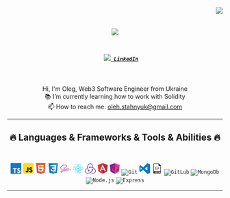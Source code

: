 <img align="right" src="https://visitor-badge.laobi.icu/badge?page_id=zumrudu-anka.zumrudu-anka">

<h1 align="center">
  <a href="https://git.io/typing-svg">
    <img src="https://readme-typing-svg.herokuapp.com/?lines=Hello,+There!+👋;Nice+to+meet+you!&center=true&size=30">
  </a>
</h1>

<h5 align="center">
  <code>
    <a href="https://www.linkedin.com/in/osmandurdag/" title="LinkedIn Profile"><img width="22" src="images/linkedin.svg"> LinkedIn</a></code>
</h5>
<br>
<p align="center">
  Hi, I'm Oleg, Web3 Software Engineer from Ukraine
  <br>
  📚 I’m currently learning how to work with Solidity
  <br>
  📫 How to reach me: <a href="mailto: oleh.stahnyuk@gmail.com">oleh.stahnyuk@gmail.com</a>
</p>

<hr>
<h2 align="center">🔥 Languages & Frameworks & Tools & Abilities 🔥</h2>
<br>
<p align="center">
  <code><img title="TypeScript" height="25" src="images/typescript.png"></code>
  <code><img title="Javascript" height="25" src="images/javascript.png"></code>
  <code><img title="HTML5" height="25" src="images/html.png"></code>
  <code><img title="CSS" height="25" src="images/css3.png"></code>
  <code><img title="SASS" height="25" src="images/sass.png"></code>
  <code><img title="React" height="25" src="images/react.png"></code>
  <code><img title="Redux" height="25" src="images/redux.png"></code>
  <code><img title="Angular" height="25" src="images/angular.png"></code>
  <code><img title="Rxjs" height="25" src="images/rxjs.png"></code>
  <code><img title="Git" height="25" src="images/git.png"></code>
  <code><img title="Visual Studio Code" height="25" src="images/visual-studio-code.png"></code>
  <code><img title="JSON" height="25" src="images/file.png"></code>
  <code><img title="GitLub" height="25" src="images/github.png"></code>
  <code><img title="MongoDb" height="25" src="images/mysql.png"></code>
  <code><img title="Node.js" height="25" src="images/npm.png"></code>
  <code><img title="Express" height="25" src="images/php.png"></code>
</p>
<hr>
